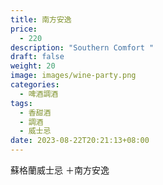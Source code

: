 ```yaml
---
title: 南方安逸
price:
  - 220
description: "Southern Comfort "
draft: false
weight: 20
image: images/wine-party.png
categories:
  - 啤酒調酒
tags:
  - 香甜酒
  - 調酒
  - 威士忌
date: 2023-08-22T20:21:13+08:00
---
```

 蘇格蘭威士忌 ＋南方安逸